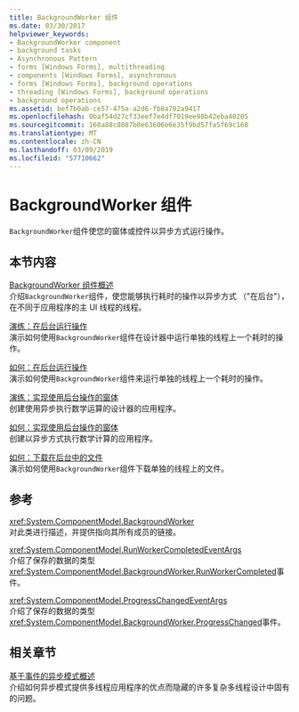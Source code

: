 ```yaml
---
title: BackgroundWorker 组件
ms.date: 03/30/2017
helpviewer_keywords:
- BackgroundWorker component
- background tasks
- Asynchronous Pattern
- forms [Windows Forms], multithreading
- components [Windows Forms], asynchronous
- forms [Windows Forms], background operations
- threading [Windows Forms], background operations
- background operations
ms.assetid: bef7b0ab-ce57-475a-a2d6-fb8a702a9417
ms.openlocfilehash: 0baf54d27cf33eef7e4df7019ee98b42eba40205
ms.sourcegitcommit: 160a88c8087b0e63606e6e35f9bd57fa5f69c168
ms.translationtype: MT
ms.contentlocale: zh-CN
ms.lasthandoff: 03/09/2019
ms.locfileid: "57710662"
---
```

# <a name="backgroundworker-component"></a>BackgroundWorker 组件
`BackgroundWorker`组件使您的窗体或控件以异步方式运行操作。  
  
## <a name="in-this-section"></a>本节内容  
 [BackgroundWorker 组件概述](backgroundworker-component-overview.md)  
 介绍`BackgroundWorker`组件，使您能够执行耗时的操作以异步方式 （"在后台"），在不同于应用程序的主 UI 线程的线程。  
  
 [演练：在后台运行操作](walkthrough-running-an-operation-in-the-background.md)  
 演示如何使用`BackgroundWorker`组件在设计器中运行单独的线程上一个耗时的操作。  
  
 [如何：在后台运行操作](how-to-run-an-operation-in-the-background.md)  
 演示如何使用`BackgroundWorker`组件来运行单独的线程上一个耗时的操作。  
  
 [演练：实现使用后台操作的窗体](walkthrough-implementing-a-form-that-uses-a-background-operation.md)  
 创建使用异步执行数学运算的设计器的应用程序。  
  
 [如何：实现使用后台操作的窗体](how-to-implement-a-form-that-uses-a-background-operation.md)  
 创建以异步方式执行数学计算的应用程序。  
  
 [如何：下载在后台中的文件](how-to-download-a-file-in-the-background.md)  
 演示如何使用`BackgroundWorker`组件下载单独的线程上的文件。  
  
## <a name="reference"></a>参考  
 <xref:System.ComponentModel.BackgroundWorker>  
 对此类进行描述，并提供指向其所有成员的链接。  
  
 <xref:System.ComponentModel.RunWorkerCompletedEventArgs>  
 介绍了保存的数据的类型<xref:System.ComponentModel.BackgroundWorker.RunWorkerCompleted>事件。  
  
 <xref:System.ComponentModel.ProgressChangedEventArgs>  
 介绍了保存的数据的类型<xref:System.ComponentModel.BackgroundWorker.ProgressChanged>事件。  
  
## <a name="related-sections"></a>相关章节  
 [基于事件的异步模式概述](../../../standard/asynchronous-programming-patterns/event-based-asynchronous-pattern-overview.md)  
 介绍如何异步模式提供多线程应用程序的优点而隐藏的许多复杂多线程设计中固有的问题。
